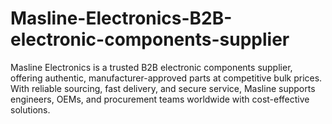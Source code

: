 # Masline-Electronics-B2B-electronic-components-supplier
Masline Electronics is a trusted B2B electronic components supplier, offering authentic, manufacturer-approved parts at competitive bulk prices. With reliable sourcing, fast delivery, and secure service, Masline supports engineers, OEMs, and procurement teams worldwide with cost-effective solutions.
